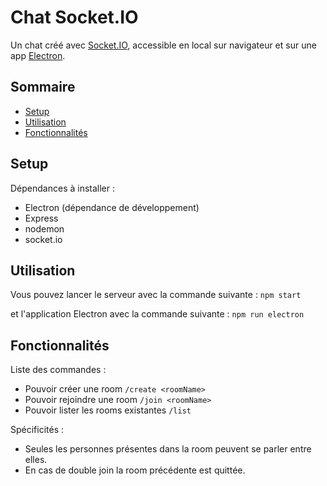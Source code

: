 # Chat Socket.IO

Un chat créé avec [Socket.IO](https://socket.io/),
accessible en local sur navigateur
et sur une app [Electron](https://www.electronjs.org/).

## Sommaire

- [Setup](#setup)
- [Utilisation](#utilisation)
- [Fonctionnalités](#fonctionnalités)

## Setup

Dépendances à installer :

- Electron (dépendance de développement)
- Express
- nodemon
- socket.io

## Utilisation

Vous pouvez lancer le serveur avec la commande suivante :
`npm start`

et l'application Electron avec la commande suivante :
`npm run electron`

## Fonctionnalités

Liste des commandes :

- Pouvoir créer une room `/create <roomName>`
- Pouvoir rejoindre une room `/join <roomName>`
- Pouvoir lister les rooms existantes `/list`

Spécificités :

- Seules les personnes présentes dans la room peuvent se parler entre elles.
- En cas de double join la room précédente est quittée.
